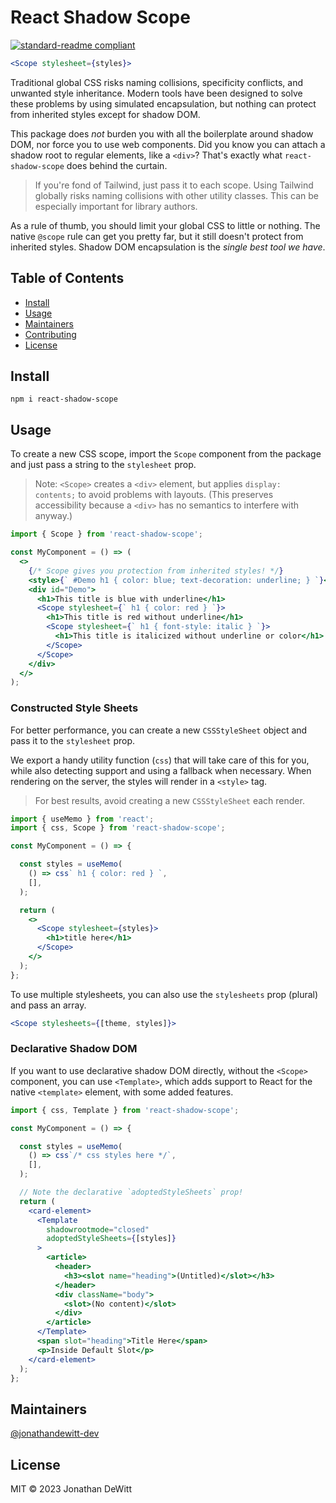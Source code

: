 
# React Shadow Scope

[![standard-readme compliant](https://img.shields.io/badge/standard--readme-OK-green.svg?style=flat-square)](https://github.com/RichardLitt/standard-readme)

```jsx
<Scope stylesheet={styles}>
```

Traditional global CSS risks naming collisions, specificity conflicts, and unwanted style inheritance. Modern tools have been designed to solve these problems by using simulated encapsulation, but nothing can protect from inherited styles except for shadow DOM.

This package does *not* burden you with all the boilerplate around shadow DOM, nor force you to use web components. Did you know you can attach a shadow root to regular elements, like a `<div>`? That's exactly what `react-shadow-scope` does behind the curtain.

> If you're fond of Tailwind, just pass it to each scope. Using Tailwind globally risks naming collisions with other utility classes. This can be especially important for library authors.

As a rule of thumb, you should limit your global CSS to little or nothing. The native `@scope` rule can get you pretty far, but it still doesn't protect from inherited styles. Shadow DOM encapsulation is the *single best tool we have*.

## Table of Contents

- [Install](#install)
- [Usage](#usage)
- [Maintainers](#maintainers)
- [Contributing](#contributing)
- [License](#license)

## Install

```
npm i react-shadow-scope
```

## Usage

To create a new CSS scope, import the `Scope` component from the package and just pass a string to the `stylesheet` prop.

> Note: `<Scope>` creates a `<div>` element, but applies `display: contents;` to avoid problems with layouts. (This preserves accessibility because a `<div>` has no semantics to interfere with anyway.)

```jsx
import { Scope } from 'react-shadow-scope';

const MyComponent = () => (
  <>
    {/* Scope gives you protection from inherited styles! */}
    <style>{` #Demo h1 { color: blue; text-decoration: underline; } `}</style>
    <div id="Demo">
      <h1>This title is blue with underline</h1>
      <Scope stylesheet={` h1 { color: red } `}>
        <h1>This title is red without underline</h1>
        <Scope stylesheet={` h1 { font-style: italic } `}>
          <h1>This title is italicized without underline or color</h1>
        </Scope>
      </Scope>
    </div>
  </>
);
```

### Constructed Style Sheets

For better performance, you can create a new `CSSStyleSheet` object and pass it to the `stylesheet` prop.

We export a handy utility function (`css`) that will take care of this for you, while also detecting support and using a fallback when necessary. When rendering on the server, the styles will render in a `<style>` tag.

> For best results, avoid creating a new `CSSStyleSheet` each render.

```jsx
import { useMemo } from 'react';
import { css, Scope } from 'react-shadow-scope';

const MyComponent = () => {

  const styles = useMemo(
    () => css` h1 { color: red } `,
    [],
  );

  return (
    <>
      <Scope stylesheet={styles}>
        <h1>title here</h1>
      </Scope>
    </>
  );
};
```

To use multiple stylesheets, you can also use the `stylesheets` prop (plural) and pass an array.

```jsx
<Scope stylesheets={[theme, styles]}>
```

### Declarative Shadow DOM

If you want to use declarative shadow DOM directly, without the `<Scope>` component, you can use `<Template>`, which adds support to React for the native `<template>` element, with some added features.

```jsx
import { css, Template } from 'react-shadow-scope';

const MyComponent = () => {

  const styles = useMemo(
    () => css`/* css styles here */`,
    [],
  );

  // Note the declarative `adoptedStyleSheets` prop!
  return (
    <card-element>
      <Template
        shadowrootmode="closed"
        adoptedStyleSheets={[styles]}
      >
        <article>
          <header>
            <h3><slot name="heading">(Untitled)</slot></h3>
          </header>
          <div className="body">
            <slot>(No content)</slot>
          </div>
        </article>
      </Template>
      <span slot="heading">Title Here</span>
      <p>Inside Default Slot</p>
    </card-element>
  );
};
```

## Maintainers

[@jonathandewitt-dev](https://github.com/jonathandewitt-dev)

## License

MIT © 2023 Jonathan DeWitt
